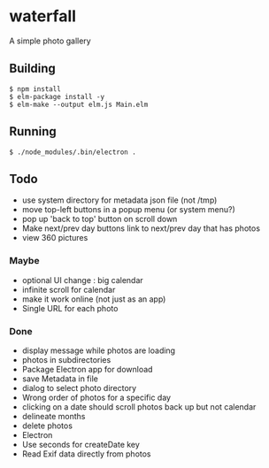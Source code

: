 # waterfall
A simple photo gallery


## Building

```
$ npm install
$ elm-package install -y
$ elm-make --output elm.js Main.elm
```

## Running

```
$ ./node_modules/.bin/electron .
```

## Todo

- use system directory for metadata json file (not /tmp)
- move top-left buttons in a popup menu (or system menu?)
- pop up 'back to top' button on scroll down
- Make next/prev day buttons link to next/prev day that has photos
- view 360 pictures


### Maybe

- optional UI change : big calendar
- infinite scroll for calendar
- make it work online (not just as an app)
- Single URL for each photo

### Done

- display message while photos are loading
- photos in subdirectories
- Package Electron app for download
- save Metadata in file
- dialog to select photo directory
- Wrong order of photos for a specific day
- clicking on a date should scroll photos back up but not calendar
- delineate months
- delete photos
- Electron
- Use seconds for createDate key
- Read Exif data directly from photos
